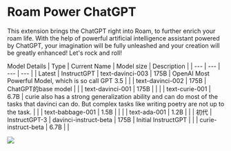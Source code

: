 # Roam Power ChatGPT

This extension brings the ChatGPT right into Roam, to further enrich your roam life. With the help of powerful artificial intelligence assistant powered by ChatGPT, your imagination will be fully unleashed and your creation will be greatly enhanced! Let's rock and roll!

Model Details
| Type | Current Name | Model size | Description |
| --- | --- | --- | --- |
| Latest | InstructGPT | text-davinci-003 | 175B | OpenAI Most Powerful Model, which is so call GPT 3.5 |
| | text-davinci-002 | 175B | ChatGPT的base model |
| | text-davinci-001 | 175B |  |
| | text-curie-001 | 6.7B | curie also has a strong generalization ability and can do most of the tasks that davinci can do. But complex tasks like writing poetry are not up to the task. |
| | text-babbage-001 | 1.5B |  |
| | text-ada-001 | 1.2B |  |
| 初代 | InstructGPT-3 | davinci-instruct-beta | 175B | Initial InstructGPT |
| | curie-instruct-beta | 6.7B |  | 


![](https://firebasestorage.googleapis.com/v0/b/firescript-577a2.appspot.com/o/imgs%2Fapp%2FMichaelSpace%2FfJfooqPjg2.07.40.gif?alt=media&token=7d32795a-e374-4c59-8e4f-55de33f5bbc0)
